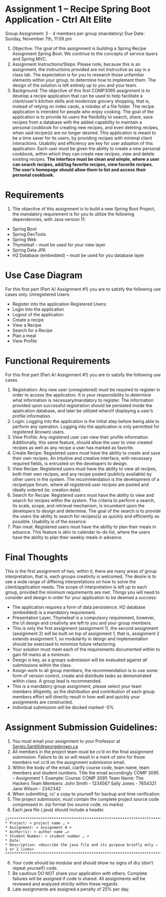 # Assignment 1 – Recipe Spring Boot Application - Ctrl Alt Elite
Group Assignment: 2 - 4 members per group (mandatory)
Due Date: Sunday, November 7th, 11:59 pm
1. Objective: The goal of this assignment is building a Spring Recipe Assignment Spring Boot. We continue to the concepts of service layers and Spring MVC.
2. Assignment Instructions/Steps: Please note, because this is an assignment, the instructions provided are not instructive as say in a class lab. The expectation is for you to research those unfamiliar elements within your group, to determine how to implement them. The design of the solution is left entirely up to you and your team.
3. Background: The objective of this first COMP3095 assignment is to develop a recipe application that can be used to help facilitate a client/user’s kitchen skills and modernize grocery shopping, that is, instead of relying on index cards, a rolodex of a file folder. The recipe application is intended for people who enjoy cooking. The goal of the application is to provide its users the flexibility to search, share, save recipes from a database with the added capability to maintain a personal cookbook for creating new recipes, and even deleting recipes, when said recipe(s) are no longer desired. This application is meant to be a time saver for its users, by providing recipes with minimal client interactions. Usability and efficiency are key for user adoption of this application. Each user must be given the ability to create a new personal cookbook, within which they can create new recipes, view and delete existing recipes. **The interface must be clean and simple, where a user can search recipes, add/tag favorite recipes, view favorite recipes. The user’s homepage should allow them to list and access their personal cookbook.**
# Requirements
1. The objective of this assignment is to build a new Spring Boot Project, the mandatory requirement is for you to utilize the following dependencies, with Java version 11:
* Spring Boot
* Spring DevTools
* Spring Web
* Thymeleaf – must be used for your view layer
* Spring Data JPA
* H2 Database (embedded) – must be used for you database layer
# Use Case Diagram
For this first part (Part A/ Assignment #1) you are to satisfy the following use cases only.
Unregistered Users:
* Register into the application
  Registered Users:
* Login Into the application
* Logout of the application
* Create a recipe
* View a Recipe
* Search for a Recipe
* Plan a meal
* View Profile
# Functional Requirements
For this first part (Part A/ Assignment #1) you are to satisfy the following use cases.
1. Registration: Any new user (unregistered) must be required to register in order to access the application. It is your responsibility to determine what information is necessary/mandatory to register. The information provided upon successful registration should be persisted inside the application database, and later be utilized when/if displaying a user’s profile information.
2. Login: Logging into the application is the initial step before being able to perform any operation. Logging into the application is only permitted for registered (known) users.
3. View Profile: Any registered user can view their profile information. Additionally, this same feature, should allow the user to view created recipes as well as any recipe a user has marked as favorite.
4. Create Recipe: Registered users must have the ability to create and save their own recipes. An intuitive and creative interface, with necessary required fields, is entrusted on the developers to design.
5. View Recipe: Registered users must have the ability to view all recipes, both their own recipes, and any recipe posted (publicly available) by other users in the system. The recommendation is the development of a recipetype forum, where all registered user recipes are posted and ideally ordered (ie. creation date).
6. Search for Recipe: Registered users must have the ability to view and search for recipes within the system. The criteria to perform a search, its scale, scope, and retrieval mechanism, is incumbent upon the developers to design and determine. The goal of the search is to provide the users the ability to search for recipes(s) as quickly and efficiently as possible. Usability is of the essence.
7. Plan meal: Registered users must have the ability to plan their meals in advance. This feature is akin to calendar to-do list, where the users have the ability to plan their weekly meals in advance.
# Final Thoughts
This is the first assignment of two, within it, there are many areas of group interpretation, that is, each groups creativity is welcomed. The desire is to see a wide range of differing interpretations on how to solve the client/application needs. The scope of interpretation is left up to each group, provided the minimum requirements are met. Things you will need to consider and design in order for your application to be deemed a success:
* The application requires a form of data persistence. H2 database (embedded) is a mandatory
  requirement.
* Presentation Layer, Thymeleaf is a compulsory requirement, however, the UI design and creativity are left to you and your group members.
* This is only the first assignment (assignment 1), the second assignment (assignment 2) will be built on top of assignment 1, that is, assignment 2 extends assignment 1, so modularity in design and implementation should be exercised to minimize future refactoring.
* Your solution must meet each of the requirements documented within to gain fill marks at a minimum.
* Design is key, as a groups submission will be evaluated against all submissions within the class.
* Assign work to all group members, the recommendation is to use some form of version control, create
  and distribute tasks as demonstrated within class. A group lead is recommended.
* This is a mandatory group assignment, please select your team members diligently, as the
  distribution and contribution of each group members effort will directly result in how well and quickly your assignments are constructed.
* Individual submission will be docked marked -5%
# Assignment Submission Guidelines:
1. You must email your assignment to your Professor at Sergio.Santilli@georgebrown.ca
2. All members in the project team must be cc’d on the final assignment submission. Failure to do so will
   result in a mark of zero for those members not cc’d on the assignment submission email.
3. Within the body of the email, clarify course code, team name, team members and student numbers. Title
   the email accordingly COMP 3095 – Assignment 1.
   Example:
   Course: COMP 3095
   Team Name: The Hackers
   Team Members: John Smith - 1234567
   Sally Jones - 7654321
   Jane Wilson - 2342342
4. When submitting, cc’ a copy to yourself for backup and time verification.
1. The project submission, must contain the complete project source code compressed in .zip format (no
   source code, no marks)
5. Each java file (.java) should include a header.
```(java)
//*********************************************************************************
* Project: < project name … >
* Assignment: < assignment # >
* Author(s): < author name …>
* Student Number: < student number … >
* Date:
* Description: <describe the java file and its purpose briefly only – 1 or 2 lines>
*********************************************************************************//
```
6. Your code should be modular and should show no signs of dry (don’t repeat yourself) code.
7. Be cautious DO NOT share your application with others. Complete failures will be assigned if code is shared. All assignments will be reviewed and analyzed strictly within these regards.
8. Late assignments are assigned a penalty of 25% per day.